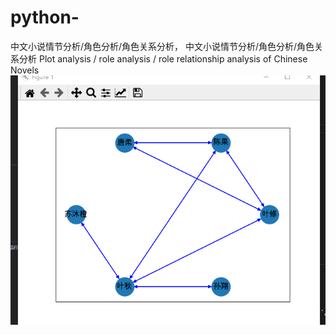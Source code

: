# python-
中文小说情节分析/角色分析/角色关系分析， 中文小说情节分析/角色分析/角色关系分析 Plot analysis / role analysis / role relationship analysis of Chinese Novels
![image](https://github.com/yuanren88/python-/blob/master/%E5%85%A8%E8%81%8C%E9%AB%98%E6%89%8B%E5%85%B3%E7%B3%BB%E5%88%86%E6%9E%90.gif?raw=true)
